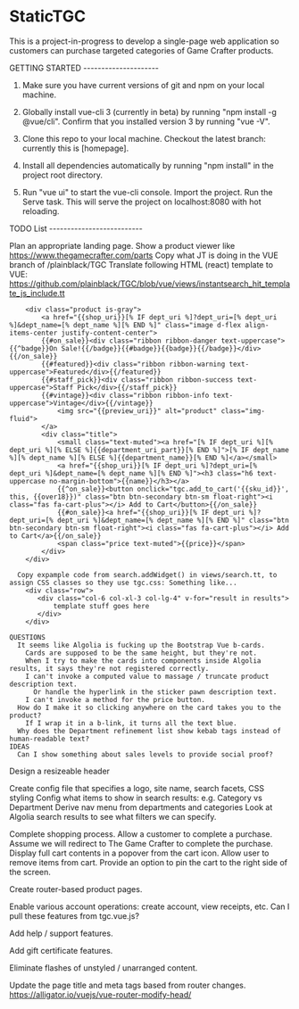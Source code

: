 # StaticTGC
This is a project-in-progress to develop a single-page web application so customers can purchase targeted categories of Game Crafter products.

GETTING STARTED ---------------------

1. Make sure you have current versions of git and npm on your local machine.

2. Globally install vue-cli 3 (currently in beta) by running "npm install -g @vue/cli". Confirm that you installed version 3 by running "vue -V".

3. Clone this repo to your local machine. Checkout the latest branch: currently this is [homepage].

4. Install all dependencies automatically by running "npm install" in the project root directory.

5. Run "vue ui" to start the vue-cli console. Import the project. Run the Serve task. This will serve the project on localhost:8080 with hot reloading.

TODO List --------------------------

Plan an appropriate landing page.
  Show a product viewer like https://www.thegamecrafter.com/parts
    Copy what JT is doing in the VUE branch of /plainblack/TGC
      Translate following HTML (react) template to VUE:
        https://github.com/plainblack/TGC/blob/vue/views/instantsearch_hit_template_js_include.tt

        <div class="product is-gray">
            <a href="{{shop_uri}}[% IF dept_uri %]?dept_uri=[% dept_uri %]&dept_name=[% dept_name %][% END %]" class="image d-flex align-items-center justify-content-center">
            {{#on_sale}}<div class="ribbon ribbon-danger text-uppercase">{{^badge}}On Sale!{{/badge}}{{#badge}}{{badge}}{{/badge}}</div>{{/on_sale}}
            {{#featured}}<div class="ribbon ribbon-warning text-uppercase">Featured</div>{{/featured}}
            {{#staff_pick}}<div class="ribbon ribbon-success text-uppercase">Staff Pick</div>{{/staff_pick}}
            {{#vintage}}<div class="ribbon ribbon-info text-uppercase">Vintage</div>{{/vintage}}
                <img src="{{preview_uri}}" alt="product" class="img-fluid">
            </a>
            <div class="title">
                <small class="text-muted"><a href="[% IF dept_uri %][% dept_uri %][% ELSE %]{{department_uri_part}}[% END %]">[% IF dept_name %][% dept_name %][% ELSE %]{{department_name}}[% END %]</a></small>
                <a href="{{shop_uri}}[% IF dept_uri %]?dept_uri=[% dept_uri %]&dept_name=[% dept_name %][% END %]"><h3 class="h6 text-uppercase no-margin-bottom">{{name}}</h3></a>
                {{^on_sale}}<button onclick="tgc.add_to_cart('{{sku_id}}', this, {{over18}})" class="btn btn-secondary btn-sm float-right"><i class="fas fa-cart-plus"></i> Add to Cart</button>{{/on_sale}}
                {{#on_sale}}<a href="{{shop_uri}}[% IF dept_uri %]?dept_uri=[% dept_uri %]&dept_name=[% dept_name %][% END %]" class="btn btn-secondary btn-sm float-right"><i class="fas fa-cart-plus"></i> Add to Cart</a>{{/on_sale}}
                <span class="price text-muted">{{price}}</span>
            </div>
        </div>

      Copy expample code from search.addWidget() in views/search.tt, to assign CSS classes so they use tgc.css: Something like...
        <div class="row">
           <div class="col-6 col-xl-3 col-lg-4" v-for="result in results">
               template stuff goes here
           </div>
        </div>

    QUESTIONS
      It seems like Algolia is fucking up the Bootstrap Vue b-cards.
        Cards are supposed to be the same height, but they're not.
        When I try to make the cards into components inside Algolia results, it says they're not registered correctly.
        I can't invoke a computed value to massage / truncate product description text.
          Or handle the hyperlink in the sticker pawn description text.
        I can't invoke a method for the price button.
      How do I make it so clicking anywhere on the card takes you to the product?
        If I wrap it in a b-link, it turns all the text blue.
      Why does the Department refinement list show kebab tags instead of human-readable text?
    IDEAS
      Can I show something about sales levels to provide social proof?
  Design a resizeable header

Create config file that specifies a logo, site name, search facets, CSS styling
  Config what items to show in search results: e.g. Category vs Department
  Derive nav menu from departments and categories
    Look at Algolia search results to see what filters we can specify.

Complete shopping process.
  Allow a customer to complete a purchase.
    Assume we will redirect to The Game Crafter to complete the purchase.
  Display full cart contents in a popover from the cart icon.
  Allow user to remove items from cart.
  Provide an option to pin the cart to the right side of the screen.

Create router-based product pages.

Enable various account operations: create account, view receipts, etc.
  Can I pull these features from tgc.vue.js?

Add help / support features.

Add gift certificate features.

Eliminate flashes of unstyled / unarranged content.

Update the page title and meta tags based from router changes. https://alligator.io/vuejs/vue-router-modify-head/
